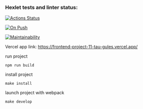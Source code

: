 ### Hexlet tests and linter status:

[![Actions Status](https://github.com/EduardFR/frontend-project-11/actions/workflows/hexlet-check.yml/badge.svg)](https://github.com/EduardFR/frontend-project-11/actions)

[![On Push](https://github.com/EduardFR/frontend-project-11/actions/workflows/onpush-check.yml/badge.svg)](https://github.com/EduardFR/frontend-project-11/actions/workflows/onpush-check.yml)

[![Maintainability](https://api.codeclimate.com/v1/badges/4ce33a635be75854ba25/maintainability)](https://codeclimate.com/github/EduardFR/frontend-project-11/maintainability)

Vercel app link: https://frontend-project-11-tau-gules.vercel.app/

run project

```
npm run build
```

install project

```
make install
```

launch project with webpack

```
make develop
```
